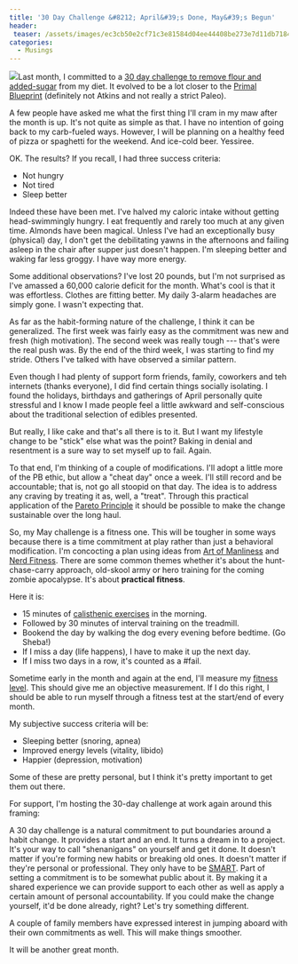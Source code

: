 ```yaml
---
title: '30 Day Challenge &#8212; April&#39;s Done, May&#39;s Begun'
header:
 teaser: /assets/images/ec3cb50e2cf71c3e81584d04ee44408be273e7d11db7184493f6_640_exercise.jpg
categories:
  - Musings
---
```

<img src="https://douglangille.github.io/assets/images/ec3cb50e2cf71c3e81584d04ee44408be273e7d11db7184493f6_640_exercise.jpg">Last month, I committed to a <a href="http://blog.douglangille.ca/2012/04/my-30-day-challenge.html" target="_blank">30 day challenge to remove flour and added-sugar</a> from my diet. It evolved to be a lot closer to the <a href="http://www.marksdailyapple.com/primal-blueprint-101" target="_blank">Primal Blueprint</a> (definitely not Atkins and not really a strict Paleo).

A few people have asked me what the first thing I'll cram in my maw after the month is up. It's not quite as simple as that. I have no intention of going back to my carb-fueled ways. However, I will be planning on a healthy feed of pizza or spaghetti for the weekend. And ice-cold beer. Yessiree.

OK. The results? If you recall, I had three success criteria:

<ul>
  <li>Not hungry</li>
  <li>Not tired</li>
  <li>Sleep better</li>
</ul>

Indeed these have been met. I've halved my caloric intake without getting head-swimmingly hungry. I eat frequently and rarely too much at any given time. Almonds have been magical. Unless I've had an exceptionally busy (physical) day, I don't get the debilitating yawns in the afternoons and failing asleep in the chair after supper just doesn't happen. I'm sleeping better and waking far less groggy. I have way more energy.

Some additional observations? I've lost 20 pounds, but I'm not surprised as I've amassed a 60,000 calorie deficit for the month. What's cool is that it was effortless. Clothes are fitting better. My daily 3-alarm headaches are simply gone. I wasn't expecting that.

As far as the habit-forming nature of the challenge, I think it can be generalized. The first week was fairly easy as the commitment was new and fresh (high motivation). The second week was really tough --- that's were the real push was. By the end of the third week, I was starting to find my stride. Others I've talked with have observed a similar pattern.

Even though I had plenty of support form friends, family, coworkers and teh internets (thanks everyone), I did find certain things socially isolating. I found the holidays, birthdays and gatherings of April personally quite stressful and I know I made people feel a little awkward and self-conscious about the traditional selection of edibles presented.

But really, I like cake and that's all there is to it. But I want my lifestyle change to be "stick" else what was the point? Baking in denial and resentment is a sure way to set myself up to fail. Again.

To that end, I'm thinking of a couple of modifications. I'll adopt a little more of the PB ethic, but allow a "cheat day" once a week. I'll still record and be accountable; that is, not go all stoopid on that day. The idea is to address any craving by treating it as, well, a "treat". Through this practical application of the <a href="http://en.wikipedia.org/wiki/Pareto_principle" target="_blank">Pareto Principle</a> it should be possible to make the change sustainable over the long haul.

So, my May challenge is a fitness one. This will be tougher in some ways because there is a time commitment at play rather than just a behavioral modification. I'm concocting a plan using ideas from <a href="http://artofmanliness.com/category/health-sports" target="_blank">Art of Manliness</a> and <a href="http://nerdfitness.com/blog/top-posts" target="_blank">Nerd Fitness</a>. There are some common themes whether it's about the hunt-chase-carry approach, old-skool army or hero training for the coming zombie apocalypse. It's about **practical fitness**.

Here it is:

<ul>
  <li>15 minutes of <a href="http://en.wikipedia.org/wiki/Calisthenics" target="_blank">calisthenic exercises</a> in the morning.</li>
  <li>Followed by 30 minutes of interval training on the treadmill.</li>
  <li>Bookend the day by walking the dog every evening before bedtime. (Go Sheba!)</li>
  <li>If I miss a day (life happens), I have to make it up the next day.</li>
  <li>If I miss two days in a row, it's counted as a #fail.</li>
</ul>

Sometime early in the month and again at the end, I'll measure my <a href="http://artofmanliness.com/2011/09/12/are-you-as-fit-as-a-world-war-ii-gi/" target="_blank">fitness level</a>. This should give me an objective measurement. If I do this right, I should be able to run myself through a fitness test at the start/end of every month.

My subjective success criteria will be:

<ul>
  <li>Sleeping better (snoring, apnea)</li>
  <li>Improved energy levels (vitality, libido)</li>
  <li>Happier (depression, motivation)</li>
</ul>

Some of these are pretty personal, but I think it's pretty important to get them out there.

For support, I'm hosting the 30-day challenge at work again around this framing:

A 30 day challenge is a natural commitment to put boundaries around a habit change. It provides a start and an end. It turns a dream in to a project. It's your way to call "shenanigans" on yourself and get it done. It doesn't matter if you're forming new habits or breaking old ones. It doesn't matter if they're personal or professional. They only have to be <a href="http://en.wikipedia.org/wiki/SMART_criteria" target="_blank">SMART</a>. Part of setting a commitment is to be somewhat public about it. By making it a shared experience we can provide support to each other as well as apply a certain amount of personal accountability. If you could make the change yourself, it'd be done already, right? Let's try something different.

A couple of family members have expressed interest in jumping aboard with their own commitments as well. This will make things smoother.

It will be another great month.
